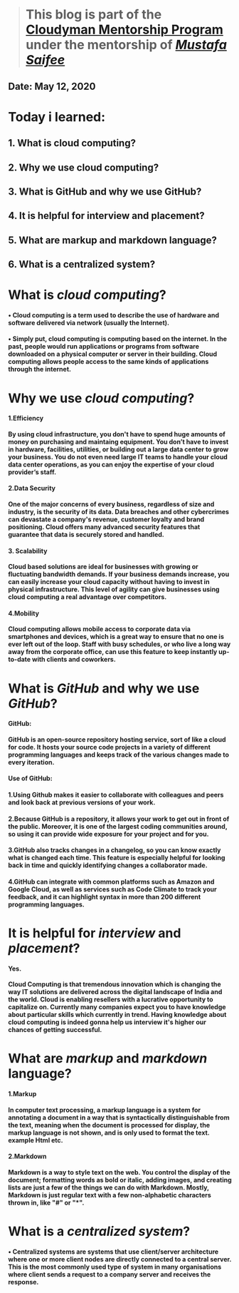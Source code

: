 > # This blog is part of the **[Cloudyman Mentorship Program](https://t.co/78sRvCvYiO?amp=1)** under the mentorship of *[Mustafa Saifee](https://www.linkedin.com/in/saifeemustafaq/)*

## Date: May 12, 2020

# Today i learned:
## 1. What is cloud computing?
## 2. Why we use cloud computing?
## 3. What is GitHub and why we use GitHub?
## 4. It is helpful for interview and placement?
## 5. What are markup and markdown language?
## 6. What is a centralized system?

# What is *cloud computing*?
#### • Cloud computing is a term used to describe the use of hardware and software delivered via network (usually the Internet). 
#### • Simply put, cloud computing is computing based on the internet. In the past, people would run applications or programs from software downloaded on a physical computer or server in their building. Cloud computing allows people access to the same kinds of applications through the internet.

# Why we use *cloud computing*?
#### 1.Efficiency
**By using cloud infrastructure, you don't have to spend huge amounts of money on purchasing and maintaing equipment.
You don’t have to invest in hardware, facilities, utilities, or building out a large data center to grow your business. You do not even need large IT teams to handle your cloud data center operations, as you can enjoy the expertise of your cloud provider’s staff.**

#### 2.Data Security
**One of the major concerns of every business, regardless of size and industry, is the security of its data. Data breaches and other cybercrimes can devastate a company's revenue, customer loyalty and brand positioning.
Cloud offers many advanced security features that guarantee that data is securely stored and handled.**

#### 3. Scalability
 **Cloud based solutions are ideal for businesses with growing or fluctuating bandwidth demands. If your business demands increase, you can easily increase your cloud capacity without having to invest in physical infrastructure. This level of agility can give businesses using cloud computing a real advantage over competitors.**

#### 4.Mobility
**Cloud computing allows mobile access to corporate data via smartphones and devices, which is a great way to ensure that no one is ever left out of the loop. Staff with busy schedules, or who live a long way away from the corporate office, can use this feature to keep instantly up-to-date with clients and coworkers.**

# What is *GitHub* and why we use *GitHub*?
#### GitHub:
**GitHub is an open-source repository hosting service, sort of like a cloud for code. It hosts your source code projects in a variety of different programming languages and keeps track of the various changes made to every iteration.**

#### Use of GitHub:
#### 1.Using Github makes it easier to collaborate with colleagues and peers and look back at previous versions of your work.
#### 2.Because GitHub is a repository, it allows your work to get out in front of the public. Moreover, it is one of the largest coding communities around, so using it can provide wide exposure for your project and for you.
#### 3.GitHub also tracks changes in a changelog, so you can know exactly what is changed each time. This feature is especially helpful for looking back in time and quickly identifying changes a collaborator made.
#### 4.GitHub can integrate with common platforms such as Amazon and Google Cloud, as well as services such as Code Climate to track your feedback, and it can highlight syntax in more than 200 different programming languages.

# It is helpful for *interview* and *placement*?
#### Yes.
**Cloud Computing is that tremendous innovation which is changing the way IT solutions are delivered across the digital landscape of India and the world. Cloud is enabling resellers with a lucrative opportunity to capitalize on.
Currently many companies expect you to have  knowledge about particular skills which currently in trend. Having knowledge about cloud computing is indeed gonna help us interview it's higher our chances of getting successful.**

# What are *markup* and *markdown* language?
#### 1.Markup
**In computer text processing, a markup language is a system for annotating a document in a way that is syntactically distinguishable from the text, meaning when the document is processed for display, the markup language is not shown, and is only used to format the text.  example Html etc.**

#### 2.Markdown
**Markdown is a way to style text on the web. You control the display of the document; formatting words as bold or italic, adding images, and creating lists are just a few of the things we can do with Markdown. Mostly, Markdown is just regular text with a few non-alphabetic characters thrown in, like "#" or "*".**

# What is a *centralized system*?
####
**• Centralized systems are systems that use client/server architecture where one or more client nodes are directly connected to a central server. This is the most commonly used type of system in many organisations where client sends a request to a company server and receives the response.**





